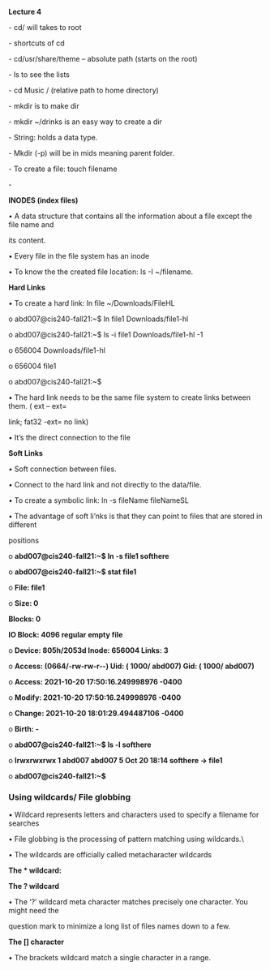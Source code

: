 ﻿

**Lecture 4**

\- cd/ will takes to root

\- shortcuts of cd

\- cd/usr/share/theme – absolute path (starts on the root)

\- ls to see the lists

\- cd Music / (relative path to home directory)

\- mkdir is to make dir

\- mkdir ~/drinks is an easy way to create a dir

\- String: holds a data type.

\- Mkdir (-p) will be in mids meaning parent folder.

\- To create a file: touch filename

\-





**INODES (index files)**

• A data structure that contains all the information about a file except the file name and

its content.

• Every file in the file system has an inode

• To know the the created file location: ls -I ~/filename.

**Hard Links**

• To create a hard link: ln file ~/Downloads/FileHL

o abd007@cis240-fall21:~$ ln file1 Downloads/file1-hl

o abd007@cis240-fall21:~$ ls -i file1 Downloads/file1-hl -1

o 656004 Downloads/file1-hl

o 656004 file1

o abd007@cis240-fall21:~$

• The hard link needs to be the same file system to create links between them. ( ext – ext=

link; fat32 -ext= no link)

• It’s the direct connection to the file





**Soft Links**

• Soft connection between files.

• Connect to the hard link and not directly to the data/file.

• To create a symbolic link: ln -s fileName fileNameSL

• The advantage of soft li’nks is that they can point to files that are stored in different

positions

o **abd007@cis240-fall21:~$ ln -s file1 softhere**

o **abd007@cis240-fall21:~$ stat file1**

o **File: file1**

o **Size: 0**

**Blocks: 0**

**IO Block: 4096 regular empty file**

o **Device: 805h/2053d Inode: 656004 Links: 3**

o **Access: (0664/-rw-rw-r--) Uid: ( 1000/ abd007) Gid: ( 1000/ abd007)**

o **Access: 2021-10-20 17:50:16.249998976 -0400**

o **Modify: 2021-10-20 17:50:16.249998976 -0400**

o **Change: 2021-10-20 18:01:29.494487106 -0400**

o **Birth: -**

o **abd007@cis240-fall21:~$ ls -l softhere**

o **lrwxrwxrwx 1 abd007 abd007 5 Oct 20 18:14 softhere -> file1**

o **abd007@cis240-fall21:~$**

### Using wildcards/ File globbing

• Wildcard represents letters and characters used to specify a filename for searches

• File globbing is the processing of pattern matching using wildcards.\

• The wildcards are officially called metacharacter wildcards





**The \* wildcard:**

**The ? wildcard**

• The ‘?’ wildcard meta character matches precisely one character. You might need the

question mark to minimize a long list of files names down to a few.

**The [] character**

• The brackets wildcard match a single character in a range.


